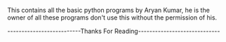 This contains all the basic python programs by Aryan Kumar, he is the owner of all these programs don't use this without the permission of his.

--------------------------Thanks For Reading-----------------------------
